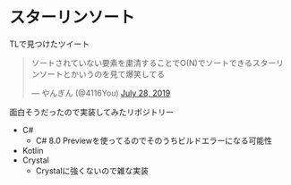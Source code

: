 # スターリンソート
TLで見つけたツイート

<blockquote class="twitter-tweet"><p lang="ja" dir="ltr">ソートされていない要素を粛清することでO(N)でソートできるスターリンソートとかいうのを見て爆笑してる</p>&mdash; やんぎん (@4116You) <a href="https://twitter.com/4116You/status/1155619860027547648?ref_src=twsrc%5Etfw">July 28, 2019</a></blockquote>

面白そうだったので実装してみたリポジトリー
- C#
  - C# 8.0 Previewを使ってるのでそのうちビルドエラーになる可能性
- Kotlin
- Crystal
  - Crystalに強くないので雑な実装